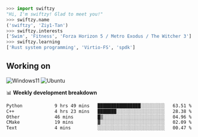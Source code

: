 ```python
>>> import swiftzy
"Hi, I'm swiftzy! Glad to meet you!"
>>> swiftzy.name
('swiftzy', 'Ziy1-Tan')
>>> swiftzy.interests
['Swim', 'Fitness', 'Forza Horizon 5 / Metro Exodus / The Witcher 3']
>>> swiftzy.learning
['Rust system programming', 'Virtio-FS', 'spdk']
```

## Working on

![Windows11](https://img.shields.io/badge/Windows%2011-00adef?style=flat-square&logo=windows&logoColor=ffffff)
![Ubuntu](https://img.shields.io/badge/Ubuntu%20(WSL)-dd4814?style=flat-square&logo=ubuntu&logoColor=ffffff)

📊 **Weekly development breakdown**
<!--START_SECTION:waka-->

```txt
Python            9 hrs 49 mins   ████████████████░░░░░░░░░   63.51 %
C++               4 hrs 23 mins   ███████░░░░░░░░░░░░░░░░░░   28.38 %
Other             46 mins         █▒░░░░░░░░░░░░░░░░░░░░░░░   04.96 %
CMake             19 mins         ▓░░░░░░░░░░░░░░░░░░░░░░░░   02.09 %
Text              4 mins          ░░░░░░░░░░░░░░░░░░░░░░░░░   00.47 %
```

<!--END_SECTION:waka-->
